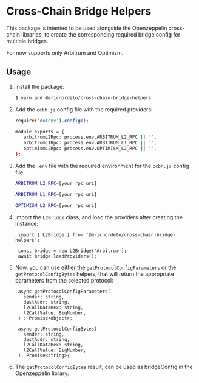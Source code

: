 # Cross-Chain Bridge Helpers

This package is intented to be used alongside the Openzeppelin cross-chain libraries, to create the corresponding required bridge config for multiple bridges.

For now supports only Arbitrum and Optimism.

## Usage

1. Install the package:

   ```sh
   $ yarn add @ericnordelo/cross-chain-bridge-helpers
   ```

2. Add the `ccbh.js` config file with the required providers:

   ```sh
   require('dotenv').config();

   module.exports = {
      arbitrumL2Rpc: process.env.ARBITRUM_L2_RPC || '',
      arbitrumL1Rpc: process.env.ARBITRUM_L1_RPC || '',
      optimismL2Rpc: process.env.OPTIMISM_L2_RPC || '',
   };

   ```

3. Add the `.env` file with the required environment for the `ccbh.js` config file:

   ```sh
   ARBITRUM_L2_RPC=[your rpc uri]

   ARBITRUM_L1_RPC=[your rpc uri]

   OPTIMISM_L2_RPC=[your rpc uri]
   ```

4. Import the `L2Bridge` class, and load the providers after creating the instance:

   ```code
    import { L2Bridge } from '@ericnordelo/cross-chain-bridge-helpers';

    const bridge = new L2Bridge('Arbitrum');
    await bridge.loadProviders();
   ```

5. Now, you can use either the `getProtocolConfigParameters` or the `getProtocolConfigBytes` helpers, that will return the appropriate parameters from the selected protocol:

   ```code
    async getProtocolConfigParameters(
      sender: string,
      destAddr: string,
      l2CallDataHex: string,
      l2CallValue: BigNumber,
    ) : Promise<object>;

    async getProtocolConfigBytes(
      sender: string,
      destAddr: string,
      l2CallDataHex: string,
      l2CallValue: BigNumber,
    ): Promise<string>;
   ```

6. The `getProtocolConfigBytes` result, can be used as bridgeConfig in the Openzeppelin library.
